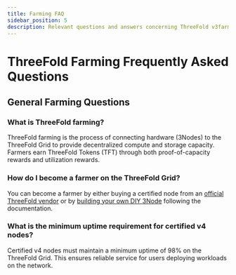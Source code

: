 ```yaml
---
title: Farming FAQ
sidebar_position: 5
description: Relevant questions and answers concerning ThreeFold v3farming.
---
```


# ThreeFold Farming Frequently Asked Questions

## General Farming Questions

### What is ThreeFold farming?
ThreeFold farming is the process of connecting hardware (3Nodes) to the ThreeFold Grid to provide decentralized compute and storage capacity. Farmers earn ThreeFold Tokens (TFT) through both proof-of-capacity rewards and utilization rewards.

### How do I become a farmer on the ThreeFold Grid?
You can become a farmer by either buying a certified node from an [official ThreeFold vendor](./3node_buying/order_a_node) or by [building your own DIY 3Node](category/build-a-3node) following the documentation.

### What is the minimum uptime requirement for certified v4 nodes?
Certified v4 nodes must maintain a minimum uptime of 98% on the ThreeFold Grid. This ensures reliable service for users deploying workloads on the network.